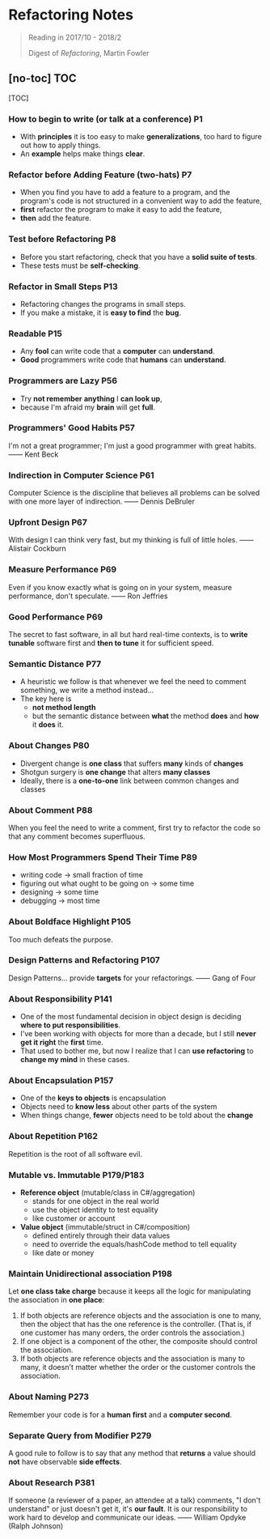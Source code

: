 ﻿# Refactoring Notes

> Reading in 2017/10 - 2018/2
>
> Digest of _Refactoring_, Martin Fowler

## [no-toc] TOC

[TOC]

### How to begin to write (or talk at a conference) P1

- With **principles** it is too easy to make **generalizations**, too hard to figure out how to apply things.
- An **example** helps make things **clear**.

### Refactor before Adding Feature (two-hats) P7

- When you find you have to add a feature to a program, and the program's code is not structured in a convenient way to add the feature,
- **first** refactor the program to make it easy to add the feature,
- **then** add the feature.

### Test before Refactoring P8

- Before you start refactoring, check that you have a **solid suite of tests**.
- These tests must be **self-checking**.

### Refactor in Small Steps P13

- Refactoring changes the programs in small steps.
- If you make a mistake, it is **easy to find** the **bug**.

### Readable P15

- Any **fool** can write code that a **computer** can **understand**.
- **Good** programmers write code that **humans** can **understand**.

### Programmers are Lazy P56

- Try **not remember** **anything** I **can look up**,
- because I'm afraid my **brain** will get **full**.

### Programmers' Good Habits P57

I'm not a great programmer; I'm just a good programmer with great habits. —— Kent Beck

### Indirection in Computer Science P61

Computer Science is the discipline that believes all problems can be solved with one more layer of indirection. —— Dennis DeBruler

### Upfront Design P67

With design I can think very fast, but my thinking is full of little holes. —— Alistair Cockburn

### Measure Performance P69

Even if you know exactly what is going on in your system, measure performance, don't speculate. —— Ron Jeffries

### Good Performance P69

The secret to fast software, in all but hard real-time contexts, is to **write tunable** software first and **then to tune** it for sufficient speed.

### Semantic Distance P77

- A heuristic we follow is that whenever we feel the need to comment something, we write a method instead...
- The key here is
  - **not method length**
  - but the semantic distance between **what** the method **does** and **how** it **does** it.

### About Changes P80

- Divergent change is **one class** that suffers **many** kinds of **changes**
- Shotgun surgery is **one change** that alters **many classes**
- Ideally, there is a **one-to-one** link between common changes and classes

### About Comment P88

When you feel the need to write a comment, first try to refactor the code so that any comment becomes superfluous.

### How Most Programmers Spend Their Time P89

- writing code -> small fraction of time
- figuring out what ought to be going on -> some time
- designing -> some time
- debugging -> most time

### About Boldface Highlight P105

Too much defeats the purpose.

### Design Patterns and Refactoring P107

Design Patterns... provide **targets** for your refactorings. —— Gang of Four

### About Responsibility P141

- One of the most fundamental decision in object design is deciding **where to put responsibilities**.
- I've been working with objects for more than a decade, but I still **never get it right** the **first** time.
- That used to bother me, but now I realize that I can **use refactoring** to **change my mind** in these cases.

### About Encapsulation P157

- One of the **keys to objects** is encapsulation
- Objects need to **know less** about other parts of the system
- When things change, **fewer** objects need to be told about the **change**

### About Repetition P162

Repetition is the root of all software evil.

### Mutable vs. Immutable P179/P183

- **Reference object** (mutable/class in C#/aggregation)
  - stands for one object in the real world
  - use the object identity to test equality
  - like customer or account
- **Value object** (immutable/struct in C#/composition)
  - defined entirely through their data values
  - need to override the equals/hashCode method to tell equality
  - like date or money

### Maintain Unidirectional association P198

Let **one class take charge** because it keeps all the logic for manipulating the association in **one place**:

1. If both objects are reference objects and the association is one to many, then the object that has the one reference is the controller. (That is, if one customer has many orders, the order controls the association.)
2. If one object is a component of the other, the composite should control the association.
3. If both objects are reference objects and the association is many to many, it doesn't matter whether the order or the customer controls the association.

### About Naming P273

Remember your code is for a **human first** and a **computer second**.

### Separate Query from Modifier P279

A good rule to follow is to say that any method that **returns** a value should **not** have observable **side effects**.

### About Research P381

If someone (a reviewer of a paper, an attendee at a talk) comments, "I don't understand" or just doesn't get it, it's **our fault**. It is our responsibility to work hard to develop and communicate our ideas. —— William Opdyke (Ralph Johnson)
